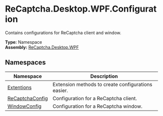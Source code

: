 # ReCaptcha.Desktop.WPF.Configuration
Contains configurations for ReCaptcha client and window.

**Type:** Namespace
<br />
**Assembly:** [ReCaptcha.Desktop.WPF](/ReCaptcha.Desktop/reference/recaptcha.desktop.wpf/)

## Namespaces
| Namespace                                                    | Description                                                                      |
|--------------------------------------------------------------|----------------------------------------------------------------------------------|
| [Extentions](/ReCaptcha.Desktop/reference/recaptcha.desktop.wpf/configuration/extentions.html)              | Extension methods to create configurations easier. |
| [ReCaptchaConfig](/ReCaptcha.Desktop/reference/recaptcha.desktop.wpf/configuration/recaptchaconfig.html)              | Configuration for a ReCaptcha client. |
| [WindowConfig](/ReCaptcha.Desktop/reference/recaptcha.desktop.wpf/configuration/windowconfig.html)              | Configuration for a ReCaptcha window. |
